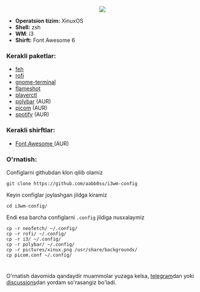 <p align="center">
  <img src="https://github.com/aabb0ss/i3wm-config/blob/main/pictures/screenshot.png?raw=true">
</p>

- <b>Operatsion tizim:</b> XinuxOS
- <b>Shell:</b> zsh
- <b>WM</b>: i3
- <b>Shirft:</b> Font Awesome 6

<h3>Kerakli paketlar:</h3>

- <a href="https://archlinux.org/packages/extra/x86_64/feh">feh</a>
- <a href="https://archlinux.org/packages/community/x86_64/rofi">rofi</a>
- <a href="https://archlinux.org/packages/community/x86_64/gnome-terminal">gnome-terminal</a>
- <a href="https://archlinux.org/packages/community/x86_64/flameshot">flameshot</a>
- <a href="https://archlinux.org/packages/community/x86_64/playerctl">playerctl</a>
- <a href="https://archlinux.org/packages/community/x86_64/polybar">polybar</a> (AUR)
- <a href="https://archlinux.org/packages/community/x86_64/picom">picom</a> (AUR)
- <a href="https://aur.archlinux.org/packages/spotify">spotify</a> (AUR)

<h3>Kerakli shirftlar:</h3>

- <a href="https://archlinux.org/packages/community/any/ttf-font-awesome/">Font Awesome </a> (AUR)

<h3>O'rnatish:</h3>

Configlarni githubdan klon qilib olamiz
```
git clone https://github.com/aabb0ss/i3wm-config
```
Keyin configlar joylashgan jildga kiramiz
```
cd i3wm-config/
```
Endi esa barcha configlarni <code>.config</code> jildiga nusxalaymiz
```
cp -r neofetch/ ~/.config/
cp -r rofi/ ~/.config/
cp -r i3/ ~/.config/
cp -r polybar/ ~/.config/   
cp -r pictures/xinux.png /usr/share/backgrounds/
cp picom.conf ~/.config/
```

#
O'rnatish davomida qandaydir muammolar yuzaga kelsa, <a href="https://t.me/aabdusattorov">telegram</a>dan yoki <a href="https://github.com/aabb0ss/i3wm-config/discussions">discussions</a>dan yordam so'rasangiz bo'ladi.
